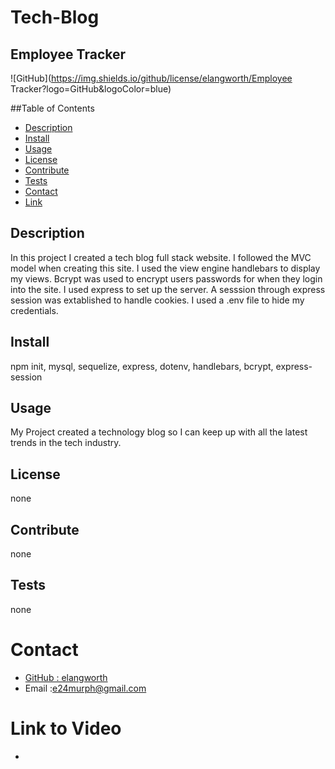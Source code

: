 # Tech-Blog

## Employee Tracker
![GitHub](https://img.shields.io/github/license/elangworth/Employee Tracker?logo=GitHub&logoColor=blue)

##Table of Contents
* [Description](#Description)
* [Install](#Install)
* [Usage](#Usage)
* [License](#License)
* [Contribute](#Contribute)
* [Tests](#Tests)
* [Contact](#Contact)
* [Link](#Link)
<a name="Description"></a>
## Description
In this project I created a tech blog full stack website. I followed the MVC model when creating this site. I used the view engine handlebars to display my views. Bcrypt was used to encrypt users passwords for when they login into the site. I used express to set up the server. A sesssion through express session was extablished to handle cookies. I used a .env file to hide my credentials.
<a name="Install"></a>
## Install
npm init, mysql, sequelize, express, dotenv, handlebars, bcrypt, express-session
<a name="Usage"></a>
## Usage
My Project created a technology blog so I can keep up with all the latest trends in the tech industry.
<a name="License"></a>
## License
none
<a name="Contribute"></a>
## Contribute
none
<a name="Tests"></a>
## Tests
none    
<a name="Contact"></a>
# Contact 
* [GitHub : elangworth](https://github.com/elangworth)
* Email :e24murph@gmail.com
<a name="Link"></a>
# Link to Video
*
